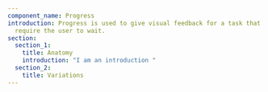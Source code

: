 ```yaml
---
component_name: Progress
introduction: Progress is used to give visual feedback for a task that will
  require the user to wait.
section:
  section_1:
    title: Anatomy
    introduction: "I am an introduction "
  section_2:
    title: Variations
---
```

